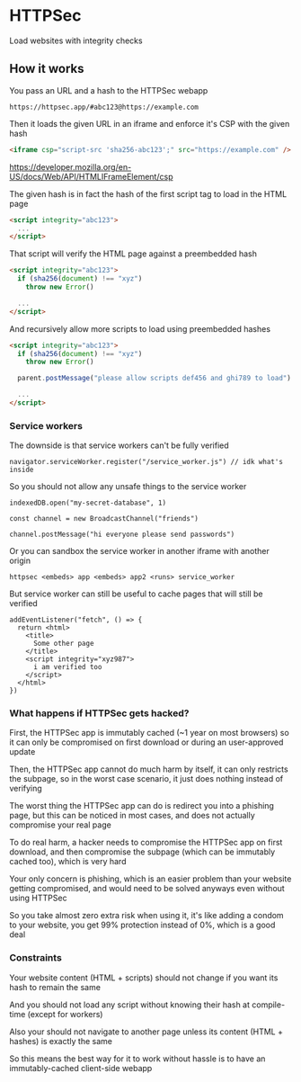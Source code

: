 # HTTPSec

Load websites with integrity checks

## How it works

You pass an URL and a hash to the HTTPSec webapp

```
https://httpsec.app/#abc123@https://example.com
```

Then it loads the given URL in an iframe and enforce it's CSP with the given hash

```html
<iframe csp="script-src 'sha256-abc123';" src="https://example.com" />
```

https://developer.mozilla.org/en-US/docs/Web/API/HTMLIFrameElement/csp

The given hash is in fact the hash of the first script tag to load in the HTML page

```html
<script integrity="abc123">
  ...
</script>
```

That script will verify the HTML page against a preembedded hash

```html
<script integrity="abc123">
  if (sha256(document) !== "xyz")
    throw new Error()

  ...
</script>
```

And recursively allow more scripts to load using preembedded hashes

```html
<script integrity="abc123">
  if (sha256(document) !== "xyz")
    throw new Error()

  parent.postMessage("please allow scripts def456 and ghi789 to load")

  ...
</script>
```

### Service workers

The downside is that service workers can't be fully verified

```tsx
navigator.serviceWorker.register("/service_worker.js") // idk what's inside
```

So you should not allow any unsafe things to the service worker

```tsx
indexedDB.open("my-secret-database", 1)
```

```tsx
const channel = new BroadcastChannel("friends")

channel.postMessage("hi everyone please send passwords")
```

Or you can sandbox the service worker in another iframe with another origin

```
httpsec <embeds> app <embeds> app2 <runs> service_worker
```

But service worker can still be useful to cache pages that will still be verified

```tsx
addEventListener("fetch", () => {
  return <html>
    <title>
      Some other page
    </title>
    <script integrity="xyz987">
      i am verified too
    </script>
  </html>
})
```

### What happens if HTTPSec gets hacked?

First, the HTTPSec app is immutably cached (~1 year on most browsers) so it can only be compromised on first download or during an user-approved update

Then, the HTTPSec app cannot do much harm by itself, it can only restricts the subpage, so in the worst case scenario, it just does nothing instead of verifying

The worst thing the HTTPSec app can do is redirect you into a phishing page, but this can be noticed in most cases, and does not actually compromise your real page

To do real harm, a hacker needs to compromise the HTTPSec app on first download, and then compromise the subpage (which can be immutably cached too), which is very hard

Your only concern is phishing, which is an easier problem than your website getting compromised, and would need to be solved anyways even without using HTTPSec

So you take almost zero extra risk when using it, it's like adding a condom to your website, you get 99% protection instead of 0%, which is a good deal

### Constraints

Your website content (HTML + scripts) should not change if you want its hash to remain the same

And you should not load any script without knowing their hash at compile-time (except for workers)

Also your should not navigate to another page unless its content (HTML + hashes) is exactly the same

So this means the best way for it to work without hassle is to have an immutably-cached client-side webapp